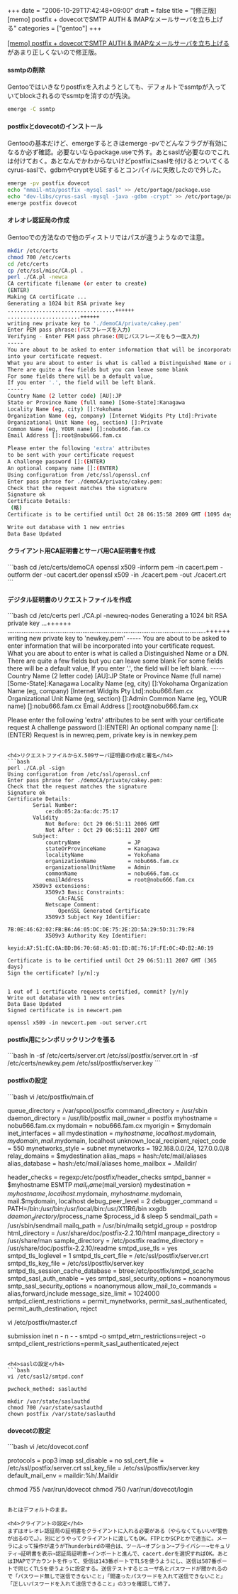 +++
date = "2006-10-29T17:42:48+09:00"
draft = false
title = "[修正版][memo] postfix + dovecotでSMTP AUTH & IMAPなメールサーバを立ち上げる"
categories = ["gentoo"]
+++

<a href="http://nobu666.com/2006/10/25/000420.html">[memo] postfix + dovecotでSMTP AUTH & IMAPなメールサーバを立ち上げる</a>があまり正しくないので修正版。

<h4>ssmtpの削除</h4>
Gentooではいきなりpostfixを入れようとしても、デフォルトでssmtpが入っていてblockされるのでssmtpを消すのが先決。

```bash
emerge -C ssmtp
```

<h4>postfixとdovecotのインストール</h4>
Gentooの基本だけど、emergeするときはemerge -pvでどんなフラグが有効になるか必ず確認。必要ないならpackage.useで外す。あとsaslが必要なのでこれは付けておく。あとなんでかわからないけどpostfixにsaslを付けるとついてくるcyrus-saslで、gdbmやcryptをUSEするとコンパイルに失敗したので外した。

```bash
emerge -pv postfix dovecot
echo "mmail-mta/postfix -mysql sasl" >> /etc/portage/package.use
echo "dev-libs/cyrus-sasl -mysql -java -gdbm -crypt" >> /etc/portage/package.use
emerge postfix dovecot
```

<h4>オレオレ認証局の作成</h4>
Gentooでの方法なので他のディストリではパスが違うようなので注意。

```bash
mkdir /etc/certs
chmod 700 /etc/certs 
cd /etc/certs
cp /etc/ssl/misc/CA.pl .
perl ./CA.pl -newca
CA certificate filename (or enter to create)
(ENTER)
Making CA certificate ...
Generating a 1024 bit RSA private key
..................................++++++
.......................++++++
writing new private key to './demoCA/private/cakey.pem'
Enter PEM pass phrase:(パスフレーズを入力)
Verifying - Enter PEM pass phrase:(同じパスフレーズをもう一度入力)
-----
You are about to be asked to enter information that will be incorporated
into your certificate request.
What you are about to enter is what is called a Distinguished Name or a DN.
There are quite a few fields but you can leave some blank
For some fields there will be a default value,
If you enter '.', the field will be left blank.
-----
Country Name (2 letter code) [AU]:JP
State or Province Name (full name) [Some-State]:Kanagawa
Locality Name (eg, city) []:Yokohama
Organization Name (eg, company) [Internet Widgits Pty Ltd]:Private
Organizational Unit Name (eg, section) []:Private
Common Name (eg, YOUR name) []:nobu666.fam.cx
Email Address []:root@nobu666.fam.cx

Please enter the following 'extra' attributes
to be sent with your certificate request
A challenge password []:(ENTER)
An optional company name []:(ENTER)
Using configuration from /etc/ssl/openssl.cnf
Enter pass phrase for ./demoCA/private/cakey.pem:
Check that the request matches the signature
Signature ok
Certificate Details:
 (略)
Certificate is to be certified until Oct 28 06:15:58 2009 GMT (1095 days)

Write out database with 1 new entries
Data Base Updated
```

<h4>クライアント用CA証明書とサーバ用CA証明書を作成</h4>
```bash
cd /etc/certs/demoCA
openssl x509 -inform pem -in cacert.pem -outform der -out cacert.der 
openssl x509 -in ./cacert.pem -out ./cacert.crt
```

<h4>デジタル証明書のリクエストファイルを作成</h4>
```bash
cd /etc/certs
perl ./CA.pl -newreq-nodes
Generating a 1024 bit RSA private key
...++++++
...............................................................................................................++++++
writing new private key to 'newkey.pem'
-----
You are about to be asked to enter information that will be incorporated
into your certificate request.
What you are about to enter is what is called a Distinguished Name or a DN.
There are quite a few fields but you can leave some blank
For some fields there will be a default value,
If you enter '.', the field will be left blank.
-----
Country Name (2 letter code) [AU]:JP
State or Province Name (full name) [Some-State]:Kanagawa
Locality Name (eg, city) []:Yokohama
Organization Name (eg, company) [Internet Widgits Pty Ltd]:nobu666.fam.cx
Organizational Unit Name (eg, section) []:Admin
Common Name (eg, YOUR name) []:nobu666.fam.cx
Email Address []:root@nobu666.fam.cx

Please enter the following 'extra' attributes
to be sent with your certificate request
A challenge password []:(ENTER)
An optional company name []:(ENTER)
Request is in newreq.pem, private key is in newkey.pem
```

<h4>リクエストファイルからX.509サーバ証明書の作成と署名</h4>
```bash
perl ./CA.pl -sign
Using configuration from /etc/ssl/openssl.cnf
Enter pass phrase for ./demoCA/private/cakey.pem:
Check that the request matches the signature
Signature ok
Certificate Details:
        Serial Number:
            ce:db:05:2a:6a:dc:75:17
        Validity
            Not Before: Oct 29 06:51:11 2006 GMT
            Not After : Oct 29 06:51:11 2007 GMT
        Subject:
            countryName               = JP
            stateOrProvinceName       = Kanagawa
            localityName              = Yokohama
            organizationName          = nobu666.fam.cx
            organizationalUnitName    = Admin
            commonName                = nobu666.fam.cx
            emailAddress              = root@nobu666.fam.cx
        X509v3 extensions:
            X509v3 Basic Constraints:
                CA:FALSE
            Netscape Comment:
                OpenSSL Generated Certificate
            X509v3 Subject Key Identifier:
                7B:0E:46:62:02:FB:B6:A6:05:DC:DE:75:2E:2D:5A:29:5D:31:79:F8
            X509v3 Authority Key Identifier:
                keyid:A7:51:EC:0A:BD:B6:70:68:A5:01:ED:8E:76:1F:FE:0C:4D:B2:A0:19

Certificate is to be certified until Oct 29 06:51:11 2007 GMT (365 days)
Sign the certificate? [y/n]:y


1 out of 1 certificate requests certified, commit? [y/n]y
Write out database with 1 new entries
Data Base Updated
Signed certificate is in newcert.pem

openssl x509 -in newcert.pem -out server.crt
```

<h4>postfix用にシンボリックリンクを張る</h4>
```bash
ln -sf /etc/certs/server.crt /etc/ssl/postfix/server.crt
ln -sf /etc/certs/newkey.pem /etc/ssl/postfix/server.key
```

<h4>postfixの設定</h4>
```bash
vi /etc/postfix/main.cf

queue_directory = /var/spool/postfix
command_directory = /usr/sbin
daemon_directory = /usr/lib/postfix
mail_owner = postfix
myhostname = nobu666.fam.cx
mydomain = nobu666.fam.cx
myorigin = $mydomain
inet_interfaces = all
mydestination = $myhostname, localhost.$mydomain, $mydomain, mail.$mydomain, localhost
unknown_local_recipient_reject_code = 550
mynetworks_style = subnet
mynetworks = 192.168.0.0/24, 127.0.0.0/8
relay_domains = $mydestination
alias_maps = hash:/etc/mail/aliases
alias_database = hash:/etc/mail/aliases
home_mailbox = .Maildir/

header_checks = regexp:/etc/postfix/header_checks
smtpd_banner = $myhostname ESMTP $mail_name ($mail_version)
mydestination = $myhostname, localhost.$mydomain, $myhostname.$mydomain, mail.$mydomain, localhost
debug_peer_level = 2
debugger_command =
         PATH=/bin:/usr/bin:/usr/local/bin:/usr/X11R6/bin
         xxgdb $daemon_directory/$process_name $process_id &amp; sleep 5
sendmail_path = /usr/sbin/sendmail
mailq_path = /usr/bin/mailq
setgid_group = postdrop
html_directory = /usr/share/doc/postfix-2.2.10/html
manpage_directory = /usr/share/man
sample_directory = /etc/postfix
readme_directory = /usr/share/doc/postfix-2.2.10/readme
smtpd_use_tls = yes
smtpd_tls_loglevel = 1
smtpd_tls_cert_file = /etc/ssl/postfix/server.crt
smtpd_tls_key_file = /etc/ssl/postfix/server.key
smtpd_tls_session_cache_database = btree:/etc/postfix/smtpd_scache
smtpd_sasl_auth_enable = yes
smtpd_sasl_security_options = noanonymous
smtp_sasl_security_options = noanonymous
allow_mail_to_commands = alias,forward,include
message_size_limit = 1024000
smtpd_client_restrictions =
            permit_mynetworks,
            permit_sasl_authenticated,
            permit_auth_destination,
            reject

vi /etc/postfix/master.cf

submission inet n      -       n       -       -       smtpd
        -o smtpd_etrn_restrictions=reject
        -o smtpd_client_restrictions=permit_sasl_authenticated,reject

```

<h4>saslの設定</h4>
```bash
vi /etc/sasl2/smtpd.conf

pwcheck_method: saslauthd

mkdir /var/state/saslauthd
chmod 700 /var/state/saslauthd
chown postfix /var/state/saslauthd
```

<h4>dovecotの設定</h4>
```bash
vi /etc/dovecot.conf

protocols = pop3 imap
ssl_disable = no
ssl_cert_file = /etc/ssl/postfix/server.crt
ssl_key_file = /etc/ssl/postfix/server.key
default_mail_env = maildir:%h/.Maildir

chmod 755 /var/run/dovecot
chmod 750 /var/run/dovecot/login
```

あとはデフォルトのまま。

<h4>クライアントの設定</h4>
まずはオレオレ認証局の証明書をクライアントに入れる必要がある（やらなくてもいいが警告が出るので…）。別にどうやってクライアントに渡してもOK。FTPとかSCPとかで適当に。メーラによって操作が違うがThunderbirdの場合は、ツール→オプション→プライバシー→セキュリティ→証明書を表示→認証局証明書→インポートと進んで、cacert.derを選択すればOK。あとはIMAPでアカウントを作って、受信は143番ポートでTLSを使うようにし、送信は587番ポートで同じくTLSを使うように設定する。送信テストするとユーザ名とパスワードが聞かれるので「パスワード無しで送信できないこと」「間違ったパスワードを入れて送信できないこと」「正しいパスワードを入れて送信できること」の3つを確認して終了。
